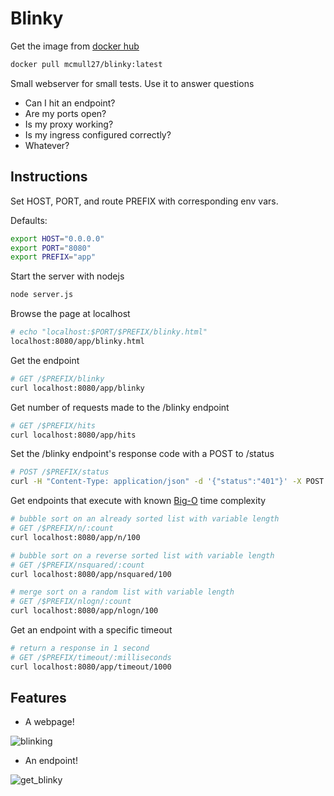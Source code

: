 # Blinky

Get the image from [docker hub](https://hub.docker.com/r/mcmull27/blinky)
```bash
docker pull mcmull27/blinky:latest
```
Small webserver for small tests. Use it to answer questions
- Can I hit an endpoint?
- Are my ports open?
- Is my proxy working?
- Is my ingress configured correctly?
- Whatever?

## Instructions

Set HOST, PORT, and route PREFIX with corresponding env vars.

Defaults:
```bash
export HOST="0.0.0.0"
export PORT="8080"
export PREFIX="app"
```

Start the server with nodejs
```bash
node server.js
```

Browse the page at localhost
```bash
# echo "localhost:$PORT/$PREFIX/blinky.html"
localhost:8080/app/blinky.html
```

Get the endpoint
```bash
# GET /$PREFIX/blinky
curl localhost:8080/app/blinky
```

Get number of requests made to the /blinky endpoint
```bash
# GET /$PREFIX/hits
curl localhost:8080/app/hits
```

Set the /blinky endpoint's response code with a POST to /status

```bash
# POST /$PREFIX/status
curl -H "Content-Type: application/json" -d '{"status":"401"}' -X POST localhost:8080/app/status
```

Get endpoints that execute with known [Big-O](https://www.bigocheatsheet.com/) time complexity
```bash
# bubble sort on an already sorted list with variable length
# GET /$PREFIX/n/:count
curl localhost:8080/app/n/100

# bubble sort on a reverse sorted list with variable length
# GET /$PREFIX/nsquared/:count
curl localhost:8080/app/nsquared/100

# merge sort on a random list with variable length
# GET /$PREFIX/nlogn/:count
curl localhost:8080/app/nlogn/100
```

Get an endpoint with a specific timeout
```bash
# return a response in 1 second
# GET /$PREFIX/timeout/:milliseconds 
curl localhost:8080/app/timeout/1000
```

## Features
- A webpage!

![blinking](./public/src/blinking.gif)

- An endpoint!

![get_blinky](./public/src/get_blinky.gif)
